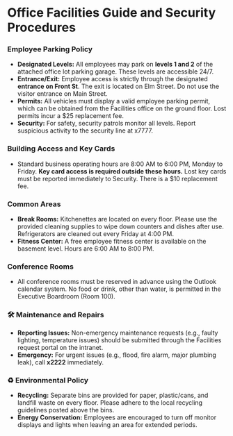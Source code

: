 # Office Facilities Guide and Security Procedures

### **Employee Parking Policy**
* **Designated Levels:** All employees may park on **levels 1 and 2** of the attached office lot parking garage. These levels are accessible 24/7.
* **Entrance/Exit:** Employee access is strictly through the designated **entrance on Front St**. The exit is located on Elm Street. Do not use the visitor entrance on Main Street.
* **Permits:** All vehicles must display a valid employee parking permit, which can be obtained from the Facilities office on the ground floor. Lost permits incur a $25 replacement fee.
* **Security:** For safety, security patrols monitor all levels. Report suspicious activity to the security line at x7777.

### Building Access and Key Cards
* Standard business operating hours are 8:00 AM to 6:00 PM, Monday to Friday. **Key card access is required outside these hours.** Lost key cards must be reported immediately to Security. There is a $10 replacement fee.

### Common Areas
* **Break Rooms:** Kitchenettes are located on every floor. Please use the provided cleaning supplies to wipe down counters and dishes after use. Refrigerators are cleaned out every Friday at 4:00 PM.
* **Fitness Center:** A free employee fitness center is available on the basement level. Hours are 6:00 AM to 8:00 PM.

### Conference Rooms
* All conference rooms must be reserved in advance using the Outlook calendar system. No food or drink, other than water, is permitted in the Executive Boardroom (Room 100).

### 🛠 Maintenance and Repairs
* **Reporting Issues:** Non-emergency maintenance requests (e.g., faulty lighting, temperature issues) should be submitted through the Facilities request portal on the intranet.
* **Emergency:** For urgent issues (e.g., flood, fire alarm, major plumbing leak), call **x2222** immediately.

### ♻️ Environmental Policy
* **Recycling:** Separate bins are provided for paper, plastic/cans, and landfill waste on every floor. Please adhere to the local recycling guidelines posted above the bins.
* **Energy Conservation:** Employees are encouraged to turn off monitor displays and lights when leaving an area for extended periods.